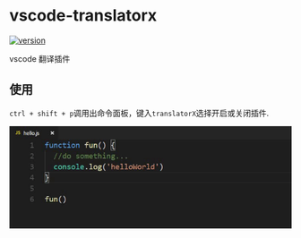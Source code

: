 # vscode-translatorx

[![version](https://vsmarketplacebadge.apphb.com/version/jiangtao.vscode-translatorx.svg)](https://marketplace.visualstudio.com/items?itemName=jiangtao.vscode-translatorx)


vscode 翻译插件

## 使用

`ctrl + shift + p`调用出命令面板，键入`translatorX`选择开启或关闭插件.

![example](https://github.com/jtaox/vscode-extension-translatorX/blob/master/assets/example.gif?raw=true)


